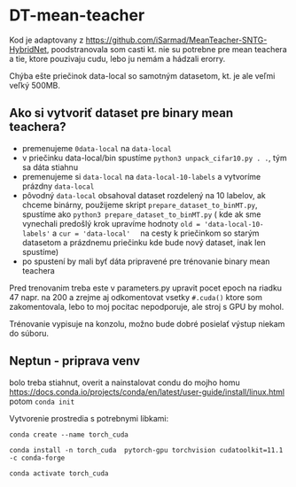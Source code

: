 # DT-mean-teacher

Kod je adaptovany z https://github.com/iSarmad/MeanTeacher-SNTG-HybridNet, poodstranovala som casti kt. nie su 
potrebne pre mean teachera a tie, ktore pouzivaju cudu, lebo ju nemám a hádzali erorry.

Chýba ešte priečinok data-local so samotným datasetom, kt. je ale veľmi veľký 500MB.

## Ako si vytvoriť dataset pre binary mean teachera?
- premenujeme `0data-local` na `data-local`
- v priečinku data-local/bin spustíme `python3 unpack_cifar10.py . .`, tým sa dáta stiahnu
- premenujeme si `data-local` na `data-local-10-labels` a vytvoríme prázdny `data-local`
- pôvodný `data-local` obsahoval dataset rozdelený na 10 labelov, ak chceme binárny, použijeme skript 
  `prepare_dataset_to_binMT.py`, spustíme ako `python3 prepare_dataset_to_binMT.py` 
   ( kde ak sme vynechali predošlý krok upravíme hodnoty `old = 'data-local-10-labels'` a `cur = 'data-local'  ` na cesty k priečinkom so starým datasetom a prázdnemu priečinku kde bude nový dataset, inak len spustíme)
- po spustení by mali byť dáta pripravené pre trénovanie binary mean teachera

Pred trenovanim treba este v parameters.py upravit pocet epoch na riadku 47 napr. na 200 a zrejme aj odkomentovat vsetky `#.cuda()` ktore som zakomentovala, lebo to moj pocitac nepodporuje, ale stroj s GPU by mohol.

Trénovanie vypisuje na konzolu, možno bude dobré posielať výstup niekam do súboru.


## Neptun - priprava venv

bolo treba stiahnut, overit a nainstalovat condu do mojho homu https://docs.conda.io/projects/conda/en/latest/user-guide/install/linux.html potom `conda init`

Vytvorenie prostredia s potrebnymi libkami:

`conda create --name torch_cuda`

`conda install -n torch_cuda  pytorch-gpu torchvision cudatoolkit=11.1 -c conda-forge` 

`conda activate torch_cuda`


